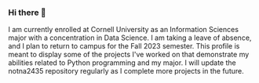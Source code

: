 ### Hi there 👋

I am currently enrolled at Cornell University as an Information Sciences major with a concentration in Data Science. I am taking a leave of absence, and I plan to return to campus for the Fall 2023 semester. This profile is meant to display some of the projects I've worked on that demonstrate my abilities related to Python programming and my major. I will update the notna2435 repository regularly as I complete more projects in the future.

<!--
**notna2435/notna2435** is a ✨ _special_ ✨ repository because its `README.md` (this file) appears on your GitHub profile.

Here are some ideas to get you started:

- 🔭 I’m currently working on ...
- 🌱 I’m currently learning ...
- 👯 I’m looking to collaborate on ...
- 🤔 I’m looking for help with ...
- 💬 Ask me about ...
- 📫 How to reach me: ...
- 😄 Pronouns: ...
- ⚡ Fun fact: ...
-->
